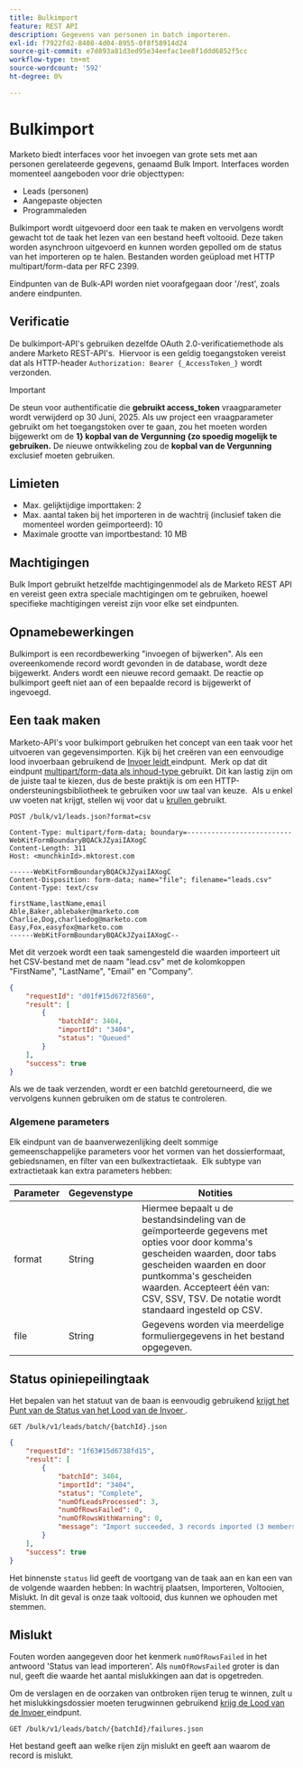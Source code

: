 ```yaml
---
title: Bulkimport
feature: REST API
description: Gegevens van personen in batch importeren.
exl-id: f7922fd2-8408-4d04-8955-0f8f58914d24
source-git-commit: e7d893a81d3ed95e34eefac1ee8f1ddd6852f5cc
workflow-type: tm+mt
source-wordcount: '592'
ht-degree: 0%

---
```


# Bulkimport

Marketo biedt interfaces voor het invoegen van grote sets met aan personen gerelateerde gegevens, genaamd Bulk Import. Interfaces worden momenteel aangeboden voor drie objecttypen:

- Leads (personen)
- Aangepaste objecten
- Programmaleden

Bulkimport wordt uitgevoerd door een taak te maken en vervolgens wordt gewacht tot de taak het lezen van een bestand heeft voltooid. Deze taken worden asynchroon uitgevoerd en kunnen worden gepolled om de status van het importeren op te halen. Bestanden worden geüpload met HTTP multipart/form-data per RFC 2399.

Eindpunten van de Bulk-API worden niet voorafgegaan door &#39;/rest&#39;, zoals andere eindpunten.

## Verificatie

De bulkimport-API&#39;s gebruiken dezelfde OAuth 2.0-verificatiemethode als andere Marketo REST-API&#39;s.  Hiervoor is een geldig toegangstoken vereist dat als HTTP-header `Authorization: Bearer {_AccessToken_}` wordt verzonden.

>[!IMPORTANT]
>
>De steun voor authentificatie die **gebruikt access_token** vraagparameter wordt verwijderd op 30 Juni, 2025. Als uw project een vraagparameter gebruikt om het toegangstoken over te gaan, zou het moeten worden bijgewerkt om de **1} kopbal van de Vergunning {zo spoedig mogelijk te gebruiken.** De nieuwe ontwikkeling zou de **kopbal van de Vergunning** exclusief moeten gebruiken.

## Limieten

- Max. gelijktijdige importtaken: 2
- Max. aantal taken bij het importeren in de wachtrij (inclusief taken die momenteel worden geïmporteerd): 10
- Maximale grootte van importbestand: 10 MB

## Machtigingen

Bulk Import gebruikt hetzelfde machtigingenmodel als de Marketo REST API en vereist geen extra speciale machtigingen om te gebruiken, hoewel specifieke machtigingen vereist zijn voor elke set eindpunten.

## Opnamebewerkingen

Bulkimport is een recordbewerking &quot;invoegen of bijwerken&quot;. Als een overeenkomende record wordt gevonden in de database, wordt deze bijgewerkt. Anders wordt een nieuwe record gemaakt. De reactie op bulkimport geeft niet aan of een bepaalde record is bijgewerkt of ingevoegd.

## Een taak maken

Marketo-API&#39;s voor bulkimport gebruiken het concept van een taak voor het uitvoeren van gegevensimporten. Kijk bij het creëren van een eenvoudige lood invoerbaan gebruikend de [ Invoer leidt ](https://developer.adobe.com/marketo-apis/api/mapi/#tag/Bulk-Import-Leads/operation/importLeadUsingPOST) eindpunt.  Merk op dat dit eindpunt [ multipart/form-data als inhoud-type ](https://www.w3.org/Protocols/rfc1341/7_2_Multipart.html) gebruikt. Dit kan lastig zijn om de juiste taal te kiezen, dus de beste praktijk is om een HTTP-ondersteuningsbibliotheek te gebruiken voor uw taal van keuze.  Als u enkel uw voeten nat krijgt, stellen wij voor dat u [ krullen ](https://curl.se/) gebruikt.

```
POST /bulk/v1/leads.json?format=csv
```

```
Content-Type: multipart/form-data; boundary=--------------------------WebKitFormBoundaryBQACkJZyaiIAXogC
Content-Length: 311
Host: <munchkinId>.mktorest.com
```

```
------WebKitFormBoundaryBQACkJZyaiIAXogC
Content-Disposition: form-data; name="file"; filename="leads.csv"
Content-Type: text/csv

firstName,lastName,email
Able,Baker,ablebaker@marketo.com
Charlie,Dog,charliedog@marketo.com
Easy,Fox,easyfox@marketo.com
------WebKitFormBoundaryBQACkJZyaiIAXogC--
```

Met dit verzoek wordt een taak samengesteld die waarden importeert uit het CSV-bestand met de naam &quot;lead.csv&quot; met de kolomkoppen &quot;FirstName&quot;, &quot;LastName&quot;, &quot;Email&quot; en &quot;Company&quot;.

```json
{
    "requestId": "d01f#15d672f8560",
    "result": [
        {
            "batchId": 3404,
            "importId": "3404",
            "status": "Queued"
        }
    ],
    "success": true
}
```

Als we de taak verzenden, wordt er een batchId geretourneerd, die we vervolgens kunnen gebruiken om de status te controleren.

### Algemene parameters

Elk eindpunt van de baanverwezenlijking deelt sommige gemeenschappelijke parameters voor het vormen van het dossierformaat, gebiedsnamen, en filter van een bulkextractietaak.  Elk subtype van extractietaak kan extra parameters hebben:

| Parameter | Gegevenstype | Notities |
|---|---|---|
| format | String | Hiermee bepaalt u de bestandsindeling van de geïmporteerde gegevens met opties voor door komma&#39;s gescheiden waarden, door tabs gescheiden waarden en door puntkomma&#39;s gescheiden waarden. Accepteert één van: CSV, SSV, TSV. De notatie wordt standaard ingesteld op CSV. |
| file | String | Gegevens worden via meerdelige formuliergegevens in het bestand opgegeven. |


## Status opiniepeilingtaak

Het bepalen van het statuut van de baan is eenvoudig gebruikend [ krijgt het Punt van de Status van het Lood van de Invoer ](https://developer.adobe.com/marketo-apis/api/mapi/#tag/Bulk-Import-Leads/operation/getImportLeadStatusUsingGET).

```
GET /bulk/v1/leads/batch/{batchId}.json
```

```json
{
    "requestId": "1f63#15d6738fd15",
    "result": [
        {
            "batchId": 3404,
            "importId": "3404",
            "status": "Complete",
            "numOfLeadsProcessed": 3,
            "numOfRowsFailed": 0,
            "numOfRowsWithWarning": 0,
            "message": "Import succeeded, 3 records imported (3 members)"
        }
    ],
    "success": true
}
```

Het binnenste `status` lid geeft de voortgang van de taak aan en kan een van de volgende waarden hebben: In wachtrij plaatsen, Importeren, Voltooien, Mislukt. In dit geval is onze taak voltooid, dus kunnen we ophouden met stemmen.

## Mislukt

Fouten worden aangegeven door het kenmerk `numOfRowsFailed` in het antwoord &#39;Status van lead importeren&#39;. Als `numOfRowsFailed` groter is dan nul, geeft die waarde het aantal mislukkingen aan dat is opgetreden.

Om de verslagen en de oorzaken van ontbroken rijen terug te winnen, zult u het mislukkingsdossier moeten terugwinnen gebruikend [ krijg de Lood van de Invoer ](https://developer.adobe.com/marketo-apis/api/mapi/#tag/Bulk-Import-Leads/operation/getImportLeadFailuresUsingGET) eindpunt.

```
GET /bulk/v1/leads/batch/{batchId}/failures.json
```

Het bestand geeft aan welke rijen zijn mislukt en geeft aan waarom de record is mislukt.
